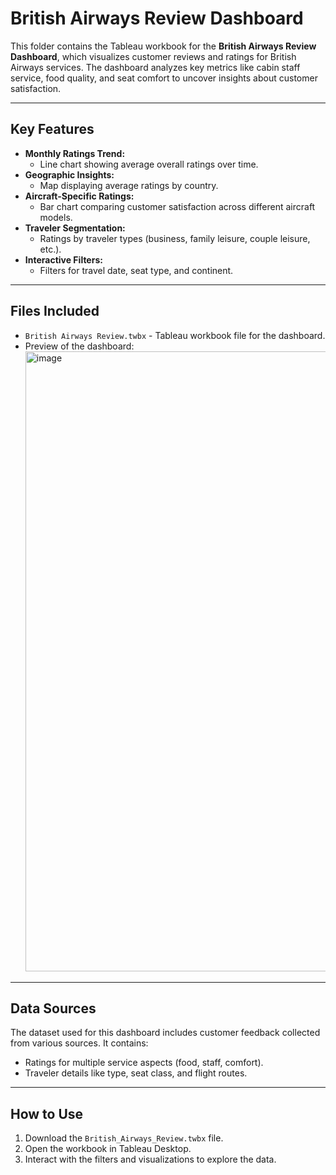 # British Airways Review Dashboard

This folder contains the Tableau workbook for the **British Airways Review Dashboard**, which visualizes customer reviews and ratings for British Airways services. The dashboard analyzes key metrics like cabin staff service, food quality, and seat comfort to uncover insights about customer satisfaction.

---

## Key Features

- **Monthly Ratings Trend:**
  - Line chart showing average overall ratings over time.
- **Geographic Insights:**
  - Map displaying average ratings by country.
- **Aircraft-Specific Ratings:**
  - Bar chart comparing customer satisfaction across different aircraft models.
- **Traveler Segmentation:**
  - Ratings by traveler types (business, family leisure, couple leisure, etc.).
- **Interactive Filters:**
  - Filters for travel date, seat type, and continent.

---

## Files Included

- `British Airways Review.twbx` - Tableau workbook file for the dashboard.
- Preview of the dashboard:
  <img width="992" alt="image" src="https://github.com/user-attachments/assets/b72fa225-0550-4db5-893f-3c0d9544a4db" />


---

## Data Sources

The dataset used for this dashboard includes customer feedback collected from various sources. It contains:
- Ratings for multiple service aspects (food, staff, comfort).
- Traveler details like type, seat class, and flight routes.

---

## How to Use

1. Download the `British_Airways_Review.twbx` file.
2. Open the workbook in Tableau Desktop.
3. Interact with the filters and visualizations to explore the data.
